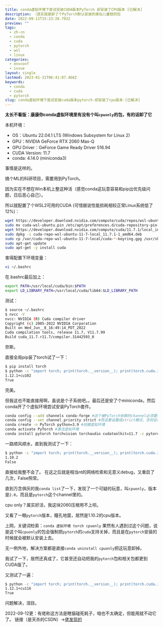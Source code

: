 ```yaml
---
title: conda虚拟环境下尝试安装CUDA版本PyTorch 却安装了CPU版本 [已解决]
description: （其实就是卸了个PyTorch默认安装的类似儿童锁的包
date: 2022-09-11T15:23:28.792Z
preview: ""
tags:
  - zh-cn
  - conda
  - cuda
  - pytorch
  - wsl
  - linux
categories:
  - envconf
  - issue
layout: single
lastmod: 2023-01-31T06:41:07.466Z
keywords:
  - conda
  - cuda
  - pytorch
slug: conda虚拟环境下尝试安装cuda版本pytorch-却安装了cpu版本-[已解决]
---
```


**太长不看版：康康你conda虚拟环境里有没有个叫`cpuonly`的包，有的话卸了它**

本机环境：

+ OS：Ubuntu 22.04.1 LTS (Windows Subsystem for Linux 2)
+ GPU：NVIDIA GeForce RTX 2060 Max-Q
+ GPU Driver：GeForce Game Ready Driver 516.94
+ CUDA Version: 11.7
+ conda: 4.14.0 (miniconda3)

事情是这样的。

搞个ML的科研项目，需要用到PyTorch。

因为实在不想在Win本机上整这种活（感觉conda这玩意容易和pip出优先级问题，日后恶心自己）。

所以就配置了个WSL2可用的CUDA (可惜据说性能损耗相较正常Linux系统低了12%)：

```bash
wget https://developer.download.nvidia.com/compute/cuda/repos/wsl-ubuntu/x86_64/cuda-wsl-ubuntu.pin
sudo mv cuda-wsl-ubuntu.pin /etc/apt/preferences.d/cuda-repository-pin-600
wget https://developer.download.nvidia.com/compute/cuda/11.7.1/local_installers/cuda-repo-wsl-ubuntu-11-7-local_11.7.1-1_amd64.deb
sudo dpkg -i cuda-repo-wsl-ubuntu-11-7-local_11.7.1-1_amd64.deb
sudo cp /var/cuda-repo-wsl-ubuntu-11-7-local/cuda-*-keyring.gpg /usr/share/keyrings/
sudo apt-get update
sudo apt-get -y install cuda
```

害得配置下环境变量：

```bash
vi ~/.bashrc
```

在.bashrc最后加上：

```bash
export PATH=/usr/local/cuda/bin:$PATH
export LD_LIBRARY_PATH=/usr/local/cuda/lib64:$LD_LIBRARY_PATH
```

测试：

```bash
$ source ~/.bashrc
$ nvcc -V
nvcc: NVIDIA (R) Cuda compiler driver
Copyright (c) 2005-2022 NVIDIA Corporation
Built on Wed_Jun__8_16:49:14_PDT_2022
Cuda compilation tools, release 11.7, V11.7.99
Build cuda_11.7.r11.7/compiler.31442593_0
```

奈斯。

直接全局pip装了torch试了一下：

```bash
$ pip install torch
$ python -c "import torch; print(torch.__version__); print(torch.cuda.is_available())"
1.12.1+cu102
True
```

完美。

但我这也不能直接用啊，虽说是个子系统吧。。最后还是安了个miniconda，然后conda开了个虚拟环境尝试安装PyTorch套件。

```bash
conda config --add channels conda-forge #这个被PyTorch依赖的channel必须要先加上
conda config --set channel_priority strict #而且要设置成strict模式，否则会优先从默认channel里找，找不到才会去conda-forge里找
conda create -n PyTorch python=3.9 #创建虚拟环境
conda activate PyTorch #激活虚拟环境
conda install pytorch torchvision torchaudio cudatoolkit=11.7 -c pytorch -c conda-forge #安装PyTorch
```

一路顺风顺水，直到我测试了一下：

```bash
$ python -c "import torch; print(torch.__version__); print(torch.cuda.is_available())"
1.10.2
False
```

直接给我整不会了。
在这之后就是相当nt的网络检索和无意义debug，又重启了几次，False照常。

直到万念俱灰的我`conda list`了一下，发现了一个可疑的玩意，叫`cpuonly`，版本是`2.0`，而且是`pytorch`这个channel里的。

cpu only？属实好活，我这块2060压根用不上呗。

又看了一眼`pytorch`版本，瞳孔地震，居然是1.10.2的cpu版本。

上网，关键词检索：`conda 虚拟环境 torch cpuonly` 果然有人遇到过这个问题，说是这个叫`cpuonly`的包会强制把`pytorch`的`cuda`支持关掉，而且是在`pytorch`安装的时候就会被默认安装上去。

无一例外地，解决方案都是直接`conda uninstall cpuonly`把这玩意卸掉。

我试了一下，居然还真成了，它甚至还自动把我的`pytorch`包和相关包都更到CUDA版了。

又测试了一遍：

```bash
$ python -c "import torch; print(torch.__version__); print(torch.cuda.is_available())"
1.12.1+cu116
True
```

问题解决，泪目。

2022-09-12更：有佬称这方法是瞎猫碰死耗子，咱也不太确定，但能用就不动它了。
链接（是天杀的CSDN）→[佬发现的](https://windses.blog.csdn.net/article/details/125910538)

